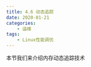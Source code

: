 ```yaml
---
title: 4.6 动态追踪
date: 2020-01-21
categories:
    - 运维
tags:
    - Linux性能调优
---
```


本节我们来介绍内存动态追踪技术
<!-- more -->